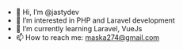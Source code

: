 - 👋 Hi, I’m @jastydev
- 👀 I’m interested in PHP and Laravel development
- 🌱 I’m currently learning Laravel, VueJs
- 📫 How to reach me: maska274@gmail.com
